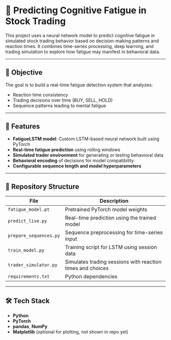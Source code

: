 # 🧠 Predicting Cognitive Fatigue in Stock Trading

This project uses a neural network model to predict cognitive fatigue in simulated stock trading behavior based on decision-making patterns and reaction times. It combines time-series processing, deep learning, and trading simulation to explore how fatigue may manifest in behavioral data.

---

## 🎯 Objective

The goal is to build a real-time fatigue detection system that analyzes:
- Reaction time consistency
- Trading decisions over time (BUY, SELL, HOLD)
- Sequence patterns leading to mental fatigue

---

## 🧠 Features

- **FatigueLSTM model**: Custom LSTM-based neural network built using PyTorch  
- **Real-time fatigue prediction** using rolling windows  
- **Simulated trader environment** for generating or testing behavioral data  
- **Behavioral encoding** of decisions for model compatibility  
- **Configurable sequence length and model hyperparameters**  

---

## 📁 Repository Structure

| File                   | Description                                               |
|------------------------|-----------------------------------------------------------|
| `fatigue_model.pt`     | Pretrained PyTorch model weights                          |
| `predict_live.py`      | Real-time prediction using the trained model              |
| `prepare_sequences.py` | Sequence preprocessing for time-series input              |
| `train_model.py`       | Training script for LSTM using session data               |
| `trader_simulator.py`  | Simulates trading sessions with reaction times and choices|
| `requirements.txt`     | Python dependencies                                       |

---

## 🛠 Tech Stack

- **Python**
- **PyTorch**
- **pandas**, **NumPy**
- **Matplotlib** (optional for plotting, not shown in repo yet)
